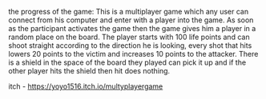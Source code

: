 the progress of the game:
This is a multiplayer game which any user can connect from his computer and enter with a player into the game.
As soon as the participant activates the game then the game gives him a player in a random place on the board.
The player starts with 100 life points and can shoot straight according to the direction he is looking, every shot that hits lowers 20 points to the victim and increases 10 points to the attacker.
There is a shield in the space of the board they played can pick it up and if the other player hits the shield then hit does nothing.

itch - https://yoyo1516.itch.io/multyplayergame
